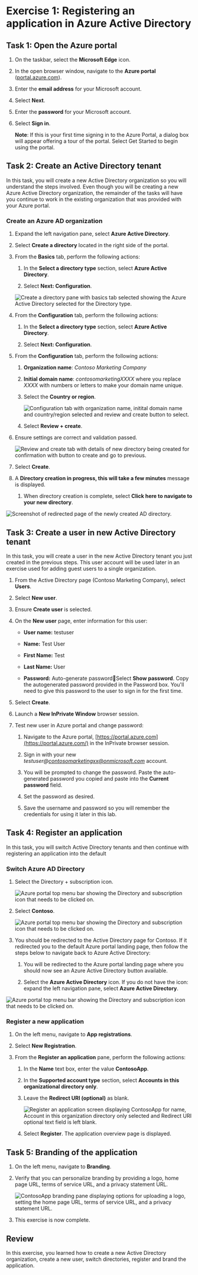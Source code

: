 ﻿# Exercise 1: Registering an application in Azure Active Directory

## Task 1: Open the Azure portal

1. On the taskbar, select the **Microsoft Edge** icon.

1. In the open browser window, navigate to the **Azure portal** ([portal.azure.com](https://portal.azure.com/)).

1. Enter the **email address** for your Microsoft account.

1. Select **Next**.

1. Enter the **password** for your Microsoft account.

1. Select **Sign in**.

    **Note**:
    If this is your first time signing in to the Azure Portal, a dialog box will appear offering a tour of the portal. Select Get Started to begin using the portal. 

## Task 2: Create an Active Directory tenant

In this task, you will create a new Active Directory organization so you will understand the steps involved. Even though you will be creating a new Azure Active Directory organization, the remainder of the tasks will have you continue to work in the existing organization that was provided with your Azure portal.
### Create an Azure AD organization

1. Expand the left navigation pane, select **Azure Active Directory**.

1. Select **Create a directory** located in the right side of the portal.

1. From the **Basics** tab, perform the following actions:

    1. In the **Select a directory type** section, select **Azure Active Directory**.

    1. Select **Next: Configuration**.

    ![Create a directory pane with basics tab selected showing the Azure Active Directory selected for the Directory type.](../../Linked_Image_Files/l01_exercise_1_task_2_image_1.png)

1. From the **Configuration** tab, perform the following actions:

    1. In the **Select a directory type** section, select **Azure Active Directory**.

    1. Select **Next: Configuration**.

1. From the **Configuration** tab, perform the following actions:

    1. **Organization name**: *Contoso Marketing Company*

    1. **Initial domain name**: *contosomarketingXXXX* where you replace *XXXX* with numbers or letters to make your domain name unique.

    1. Select the **Country or region**.

        ![Configuration tab with organization name, initital domain name and country/region selected and review and create button to select.](../../Linked_Image_Files/l01_exercise_1_task_2_image_2.png)

    1. Select **Review + create**.

1. Ensure settings are correct and validation passed.

    ![Review and create tab with details of new directory being created for confirmation with button to create and go to previous.](../../Linked_Image_Files/l01_exercise_1_task_2_image_3.png)

1. Select **Create**.

1. A **Directory creation in progress, this will take a few minutes** message is displayed.

    1. When directory creation is complete, select **Click here to navigate to your new directory**.

![Screenshot of redirected page of the newly created AD directory.](../../Linked_Image_Files/l01_exercise_1_task_2_image_4.png)

## Task 3: Create a user in new Active Directory tenant

In this task, you will create a user in the new Active Directory tenant you just created in the previous steps. This user account will be used later in an exercise used for adding guest users to a single organization. 
1. From the Active Directory page (Contoso Marketing Company), select **Users**.

1. Select **New user**.

1. Ensure **Create user** is selected.

1. On the **New user** page, enter information for this user:

    - **User name:** testuser

    - **Name:** Test User

    - **First Name:** Test

    - **Last Name:** User

    - **Password:** Auto-generate passwordSelect **Show password**. Copy the autogenerated password provided in the Password box. You'll need to give this password to the user to sign in for the first time.

1. Select **Create**.

1. Launch a **New InPrivate Window** browser session.

1. Test new user in Azure portal and change password:

    1. Navigate to the Azure portal, [https://portal.azure.com](https://portal.azure.com/) in the InPrivate browser session.

    1. Sign in with your new *testuser@contosomarketingxx@onmicrosoft.com* account.

    1. You will be prompted to change the password. Paste the auto-generated password you copied and paste into the **Current password** field.

    1. Set the password as desired.

    1. Save the username and password so you will remember the credentials for using it later in this lab.

## Task 4: Register an application

In this task, you will switch Active Directory tenants and then continue with registering an application into the default 
### Switch Azure AD Directory

1. Select the Directory + subscription icon.

    ![Azure portal  top menu bar showing the Directory and subscription icon that needs to be clicked on.](../../Linked_Image_Files/l01_exercise_1_task_4_image_1.png)

1. Select **Contoso**.

    ![Azure portal  top menu bar showing the Directory and subscription icon that needs to be clicked on.](../../Linked_Image_Files/l01_exercise_1_task_4_image_2.png)

1. You should be redirected to the Active Directory page for Contoso. If it redirected you to the default Azure portal landing page, then follow the steps below to navigate back to Azure Active Directory:

    1. You will be redirected to the Azure portal landing page where you should now see an Azure Active Directory button available.

    1. Select the **Azure Active Directory** icon. If you do not have the icon: expand the left navigation pane, select **Azure Active Directory**.

![Azure portal  top menu bar showing the Directory and subscription icon that needs to be clicked on.](../../Linked_Image_Files/l01_exercise_1_task_4_image_3.png)

### Register a new application

1. On the left menu, navigate to **App registrations**.

1. Select **New Registration**.

1. From the **Register an application** pane, perform the following actions:

    1. In the **Name** text box, enter the value **ContosoApp**.

    1. In the **Supported account type** section, select **Accounts in this organizational directory only**.

    1. Leave the **Redirect URI (optional)** as blank.

        ![Register an application screen displaying ContosoApp for name, Account in this organization directory only selected and Redirect URI optional text field is left blank.](../../Linked_Image_Files/l01_exercise_1_task_4_image_4.png)

    1. Select **Register**. The application overview page is displayed.

## Task 5: Branding of the application

1. On the left menu, navigate to **Branding**.

1. Verify that you can personalize branding by providing a logo, home page URL, terms of service URL, and a privacy statement URL.

    ![ContosoApp branding pane displaying options for uploading a logo, setting the home page URL, terms of service URL, and a privacy statement URL.](../../Linked_Image_Files/l01_exercise_1_task_5_image_1.png)

1. This exercise is now complete.

## Review

In this exercise, you learned how to create a new Active Directory organization, create a new user, switch directories, register and brand the application.

